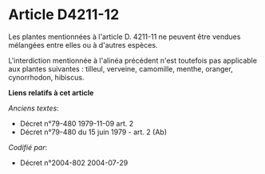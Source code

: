 # Article D4211-12

Les plantes mentionnées à l'article D. 4211-11 ne peuvent être vendues mélangées entre elles ou à d'autres espèces.

L'interdiction mentionnée à l'alinéa précédent n'est toutefois pas applicable aux plantes suivantes : tilleul, verveine,
camomille, menthe, oranger, cynorrhodon, hibiscus.

**Liens relatifs à cet article**

_Anciens textes_:

  - Décret n°79-480 1979-11-09 art. 2
  - Décret n°79-480 du 15 juin 1979 - art. 2 (Ab)

_Codifié par_:

  - Décret n°2004-802 2004-07-29
